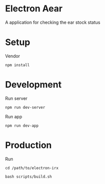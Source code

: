 # Electron Aear

A application for checking the ear stock status

# Setup

Vendor

    npm install

# Development

Run server

    npm run dev-server

Run app

    npm run dev-app

# Production

Run

    cd /path/to/electron-irx

    bash scripts/build.sh
